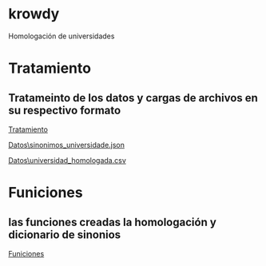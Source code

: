 # krowdy
Homologación de universidades

# Tratamiento
## Tratameinto de los datos y cargas de archivos en su respectivo formato
[Tratamiento](https://github.com/Jhlirion/krowdy/tree/main/Datos)

[Datos\sinonimos_universidade.json](https://github.com/Jhlirion/krowdy/blob/main/Datos/sinonimos_universidade.json)

[Datos\universidad_homologada.csv](https://github.com/Jhlirion/krowdy/blob/main/Datos/universidad_homologada.csv)


# Funiciones
## las funciones creadas la homologación y dicionario de sinonios

[Funiciones](https://github.com/Jhlirion/krowdy/blob/main/funciones.py)

